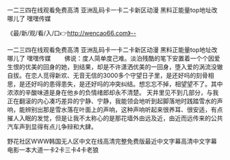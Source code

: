 一二三四在线观看免费高清
亚洲乱码卡一卡二卡新区动漫
黑料正能量top地址改哪儿了
嘿嘿传媒


《最/新/观/看/入/口👉http://wencao66.com》--

一二三四在线观看免费高清
亚洲乱码卡一卡二卡新区动漫
黑料正能量top地址改哪儿了
嘿嘿传媒
　　佛说：度人简单度己难。淡泊残酷的笔下安置着一个个因爱生恨的优美的回身的她，到结果，却是不许潇洒优美的一回身，堕入爱的涡流没辙自拔。在恋人觅得新欢、无音无信的3000多个守望日子里，是还好吗的刻骨相思，是还好吗的患得患失，是还好吗的冲突纠结。想忘忘不掉，相望望不了。其中浓浓的辛酸味道是身在他乡的负情绪郎却永不清楚。
天井里见不到几部分，与我正在翻滚的内心凑巧差异的宁静、宁静，我能领会地听到起脚落地时践踏雪水的声响，能辨别出那是雪水落在叶面上的声响，这种声响听起来很养耳、很安适，有点摧人入眠的发觉，但是让我不太称心的是那花墙外由远及近，由近而远传来的公共汽车声到显得有点儿争辩和大肆。





野花社区WWW韩国无人区中文在线高清完整免费版最近中文字幕高清中文字幕电影一本大道一卡2卡三卡4卡老狼
